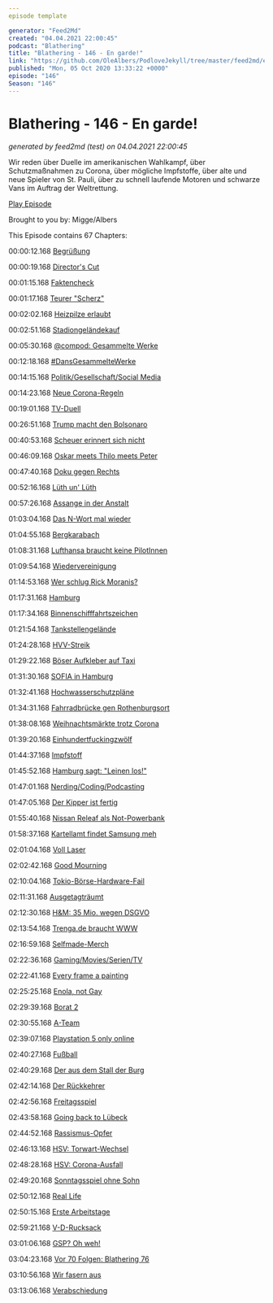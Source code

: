 ```yaml
---
episode template

generator: "Feed2Md"
created: "04.04.2021 22:00:45"
podcast: "Blathering"
title: "Blathering - 146 - En garde!"
link: "https://github.com/OleAlbers/PodloveJekyll/tree/master/feed2md/example/export/seasons/5/2020/10/Blathering - 146 - En garde!.md"
published: "Mon, 05 Oct 2020 13:33:22 +0000"
episode: "146"
Season: "146"
---
```


# Blathering - 146 - En garde!
_generated by feed2md (test) on 04.04.2021 22:00:45_

Wir reden über Duelle im amerikanischen Wahlkampf, über Schutzmaßnahmen zu Corona, über mögliche Impfstoffe, über alte und neue Spieler von St. Pauli, über zu schnell laufende Motoren und schwarze Vans im Auftrag der Weltrettung.

[Play Episode](https://www.blathering.de/podlove/file/1352/s/feed/c/mp3/blathering_146.mp3)

Brought to you by: Migge/Albers

This Episode contains 67 Chapters:


00:00:12.168 [Begrüßung]()

00:00:19.168 [Director's Cut](https://twitter.com/blathering_pod/status/1311629595901296640)

00:01:15.168 [Faktencheck]()

00:01:17.168 [Teurer "Scherz"](https://twitter.com/PolizeiHamburg/status/1310873362990850051)

00:02:02.168 [Heizpilze erlaubt](https://www.hamburg1.de/nachrichten/46392/Sondergenehmigung_fuer_Heizpilze.html)

00:02:51.168 [Stadiongeländekauf](https://de.wikipedia.org/wiki/Volksparkstadion)

00:05:30.168 [@compod: Gesammelte Werke](https://twitter.com/search?q=(from%3Acompod)%20(%40blathering_pod)%20until%3A2020-10-06%20since%3A2020-09-28&src=typed_query&f=live)

00:12:18.168 [#DansGesammelteWerke](https://twitter.com/search?q=(from%3Aevildanwallace)%20(%40blathering_pod)%20until%3A2020-10-06%20since%3A2020-09-28&src=typed_query&f=live)

00:14:15.168 [Politik/Gesellschaft/Social Media]()

00:14:23.168 [Neue Corona-Regeln](https://taz.de/Bund-Laender-Gipfel-wegen-Corona/!5717888/)

00:19:01.168 [TV-Duell](https://twitter.com/colbertlateshow/status/1311154382503895043)

00:26:51.168 [Trump macht den Bolsonaro](https://twitter.com/funder/status/1311847099881984001)

00:40:53.168 [Scheuer erinnert sich nicht](https://www.tagesschau.de/inland/scheuer-maut-121.html)

00:46:09.168 [Oskar meets Thilo meets Peter](https://twitter.com/ndaktuell/status/1311334998532927489)

00:47:40.168 [Doku gegen Rechts](https://uebermedien.de/53413/warum-berufen-sich-undercover-reportagen-auf-ominoese-gedaechtnisprotokolle/)

00:52:16.168 [Lüth un' Lüth](https://de.wikipedia.org/wiki/Christian_L%C3%BCth)

00:57:26.168 [Assange in der Anstalt](https://www.zdf.de/comedy/die-anstalt/die-anstalt-vom-29-september-2020-100.html)

01:03:04.168 [Das N-Wort mal wieder](https://twitter.com/VlkrDhr/status/1312672402296303616)

01:04:55.168 [Bergkarabach](https://wochendaemmerung.de/rechtsstaatlichkeit-corona-und-brot/?t=44%3A57)

01:08:31.168 [Lufthansa braucht keine PilotInnen](https://www.flugrevue.de/zivil/lufthansa-bricht-pilotenausbildung-in-bremen-ab/)

01:09:54.168 [Wiedervereinigung](https://www.deutschlandfunknova.de/beitrag/deutsche-einheit-30-jahre-wiedervereinigung)

01:14:53.168 [Wer schlug Rick Moranis?](https://twitter.com/atomickristin/status/1312051281322598406)

01:17:31.168 [Hamburg]()

01:17:34.168 [Binnenschifffahrtszeichen](https://twitter.com/stammtischphilo/status/1311002847769759746)

01:21:54.168 [Tankstellengelände](https://bauleitplanung.hamburg.de/file/1963e7cf-f8e2-11ea-a032-00505697774f)

01:24:28.168 [HVV-Streik](https://www.mopo.de/hamburg/update--hvv-streik-beendet-betrieb-von-u-bahn--und-buslinien-wird-wieder-aufgenommen-37411094)

01:29:22.168 [Böser Aufkleber auf Taxi](https://taz.de/Black-Lives-Matter-Logo-auf-Taxi/!5716371/)

01:31:30.168 [SOFIA in Hamburg](https://www.dlr.de/content/de/artikel/news/2020/03/20201001_sofia-kehrt-nach-hamburg-zurueck.html)

01:32:41.168 [Hochwasserschutzpläne](https://www.hamburg1.de/nachrichten/46384/Oeffnung_von_Seitenarmen_soll_Elbe_retten.html)

01:34:31.168 [Fahrradbrücke gen Rothenburgsort](https://www.ndr.de/nachrichten/hamburg/Neue-Bruecke-soll-Rothenburgsort-und-Hafencity-verbinden,bruecke1450.html)

01:38:08.168 [Weihnachtsmärkte trotz Corona](https://www.hamburg.de/nachrichten-hamburg/14386122/ausschank-von-alkohol-auf-weihnachtsmaerkten-nur-an-sitzende/)

01:39:20.168 [Einhundertfuckingzwölf](https://www.ndr.de/nachrichten/hamburg/coronavirus/112-neue-Corona-Faelle-in-Hamburg,coronazahlen530.html)

01:44:37.168 [Impfstoff](https://www.tagesschau.de/inland/impfstoff-dzif-101.html)

01:45:52.168 [Hamburg sagt: "Leinen los!"](https://taz.de/Hilfsorganisation-Mare-Liberum/!5718252/)

01:47:01.168 [Nerding/Coding/Podcasting]()

01:47:05.168 [Der Kipper ist fertig](https://threadreaderapp.com/thread/1312396871755796483.html)

01:55:40.168 [Nissan Releaf als Not-Powerbank](https://www.golem.de/news/elektroauto-re-leaf-nissan-baut-den-leaf-zum-notfall-kraftwerk-um-2009-151197.html)

01:58:37.168 [Kartellamt findet Samsung meh](https://www.golem.de/news/werbung-bundeskartellamt-kritisiert-samsungs-werbebanner-bei-tvs-2010-151259.html)

02:01:04.168 [Voll Laser](https://volllaser.podigee.io/)

02:02:42.168 [Good Mourning](https://www.good-mourning.de/2020/10/01/good-mourning-006-jutta-erzaehlt-von-ve-ita-und-der-tba/)

02:10:04.168 [Tokio-Börse-Hardware-Fail](https://www.golem.de/news/tokyo-stock-exchange-hardware-ausfall-legte-tokioter-boerse-lahm-2010-151279.html)

02:11:31.168 [Ausgetagträumt](https://twitter.com/golem/status/1312709102318084099)

02:12:30.168 [H&M: 35 Mio. wegen DSGVO](https://www.hamburg1.de/nachrichten/46393/H_M_muss_Bussgeld_in_Millionenhoehe_zahlen.html)

02:13:54.168 [Trenga.de braucht WWW](https://twitter.com/stammtischphilo/status/1310943999230959617)

02:16:59.168 [Selfmade-Merch](https://trusted.de/spreadshirt-alternativen)

02:22:36.168 [Gaming/Movies/Serien/TV]()

02:22:41.168 [Every frame a painting](https://twitter.com/stammtischphilo/status/1311355612740096003)

02:25:25.168 [Enola, not Gay](https://twitter.com/stammtischphilo/status/1311344628713639937)

02:29:39.168 [Borat 2](https://twitter.com/stammtischphilo/status/1312124436921815040)

02:30:55.168 [A-Team](https://de.wikipedia.org/wiki/Das_A-Team_%E2%80%93_Der_Film)

02:39:07.168 [Playstation 5 only online](https://www.pcgameshardware.de/Playstation-5-Konsolen-265878/News/Kein-Verkauf-im-Laden-1359004/)

02:40:27.168 [Fußball]()

02:40:29.168 [Der aus dem Stall der Burg](https://twitter.com/fcstpauli/status/1311215482503135232)

02:42:14.168 [Der Rückkehrer](https://www.fcstpauli.com/news/der-fc-st-pauli-verpflichtet-james-lawrence/)

02:42:56.168 [Freitagsspiel](https://www.fcstpauli.com/news/der-fc-st-pauli-verliert-knapp-beim-sv-sandhausen-2021/)

02:43:58.168 [Going back to Lübeck](https://www.fcstpauli.com/news/ersin-zehir-wechselt-auf-leihbasis-zum-vfb-luebeck/)

02:44:52.168 [Rassismus-Opfer](https://twitter.com/fcstpauli/status/1312681498944901121)

02:46:13.168 [HSV: Torwart-Wechsel](https://www.kicker.de/jetzt-offiziell-ulreich-wechselt-von-den-bayern-zum-hsv-786229/artikel)

02:48:28.168 [HSV: Corona-Ausfall](https://www.hsv.de/news/heimspiel-gegen-aue-faellt-aus)

02:49:20.168 [Sonntagsspiel ohne Sohn](http://www.fussball.de/spiel/barsbuettel-2-condor-3/-/spiel/02C2486NPS000000VS5489B3VVGC642J#!/)

02:50:12.168 [Real Life]()

02:50:15.168 [Erste Arbeitstage](https://twitter.com/stammtischphilo/status/1311218453672529931)

02:59:21.168 [V-D-Rucksack](https://twitter.com/stammtischphilo/status/1311705820313378816)

03:01:06.168 [GSP? Oh weh!](https://twitter.com/stammtischphilo/status/1311739534040805376)

03:04:23.168 [Vor 70 Folgen: Blathering 76](https://www.blathering.de/2019/05/blathering-076-los-komm-wir-sterben-endlich-aus/)

03:10:56.168 [Wir fasern aus]()

03:13:06.168 [Verabschiedung]()


